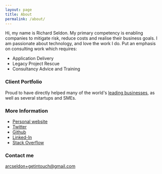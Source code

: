 ```yaml
---
layout: page
title: About
permalink: /about/
---
```



Hi, my name is Richard Seldon. My primary competency is enabling companies to mitigate risk, reduce costs and realise their business goals. 
I am passionate about technology, and love the work I do. Put an emphasis on consulting work which requires:

* Application Delivery
* Legacy Project Rescue
* Consultancy Advice and Training


### Client Portfolio

Proud to have directly helped many of the world's [leading businesses](http://arcseldon.surge.sh/#portfolio), 
as well as several startups and SMEs.

### More Information

* [Personal website](http://arcseldon.surge.sh)
* [Twitter](https://twitter.com/arcseldon)
* [Github](https://github.com/arcseldon)
* [Linked-In](http://www.linkedin.com/in/arcseldon)
* [Stack Overflow](http://stackoverflow.com/users/1882064/arcseldon?tab=profile)

### Contact me

[arcseldon+getintouch@gmail.com](mailto:arcseldon+getintouch@gmail.com)
